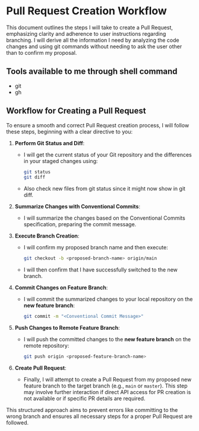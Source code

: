 # Pull Request Creation Workflow

This document outlines the steps I will take to create a Pull Request, emphasizing clarity and adherence to user instructions regarding branching. I will derive all the information I need by analyzing the code changes and using git commands without needing to ask the user other than to confirm my proposal.

## Tools available to me through shell command

* git
* gh

## Workflow for Creating a Pull Request

To ensure a smooth and correct Pull Request creation process, I will follow these steps, beginning with a clear directive to you:

1.  **Perform Git Status and Diff**:
    *   I will get the current status of your Git repository and the differences in your staged changes using:
        ```bash
        git status
        git diff
        ```
    *   Also check new files from git status since it might now show in git diff.

2.  **Summarize Changes with Conventional Commits**:
    *   I will summarize the changes based on the Conventional Commits specification, preparing the commit message.

3.  **Execute Branch Creation**:
    *   I will confirm my proposed branch name and then execute:
        ```bash
        git checkout -b <proposed-branch-name> origin/main
        ```
    *   I will then confirm that I have successfully switched to the new branch.

4.  **Commit Changes on Feature Branch**:
    *   I will commit the summarized changes to your local repository on the **new feature branch**:
        ```bash
        git commit -m "<Conventional Commit Message>"
        ```

5.  **Push Changes to Remote Feature Branch**:
    *   I will push the committed changes to the **new feature branch** on the remote repository:
        ```bash
        git push origin <proposed-feature-branch-name>
        ```

6.  **Create Pull Request**:
    *   Finally, I will attempt to create a Pull Request from my proposed new feature branch to the target branch (e.g., `main` or `master`). This step may involve further interaction if direct API access for PR creation is not available or if specific PR details are required.

This structured approach aims to prevent errors like committing to the wrong branch and ensures all necessary steps for a proper Pull Request are followed.
